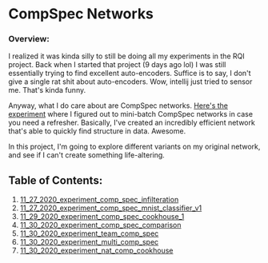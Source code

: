 # CompSpec Networks

### Overview:
I realized it was kinda silly to still be doing all my experiments in the RQI project.  Back when
I started that project (9 days ago lol) I was still essentially trying to find excellent auto-encoders.
Suffice is to say, I don't give a single rat shit about auto-encoders.  Wow, intellij just tried to 
sensor me.  That's kinda funny.  

Anyway, what I do care about are CompSpec networks. [Here's the experiment](../Reductionist%20Quasi-Isomorphisms/11_26_2020_experiment_comp_spec_mini_batch)
where I figured out to mini-batch CompSpec networks in case you need a refresher.  Basically,
I've created an incredibly efficient network that's able to quickly find structure in data.  Awesome.

In this project, I'm going to explore different variants on my original network, and see if I can't
create something life-altering.

## Table of Contents:
1. [11_27_2020_experiment_comp_spec_infilteration](11_27_2020_experiment_comp_spec_infilteration)
2. [11_27_2020_experiment_comp_spec_mnist_classifier_v1](11_27_2020_experiment_comp_spec_mnist_classifier_v1)
3. [11_29_2020_experiment_comp_spec_cookhouse_1](11_29_2020_experiment_comp_spec_cookhouse_1)
4. [11_30_2020_experiment_comp_spec_comparison](11_30_2020_experiment_comp_spec_comparison)
5. [11_30_2020_experiment_team_comp_spec](11_30_2020_experiment_team_comp_spec)
6. [11_30_2020_experiment_multi_comp_spec](11_30_2020_experiment_multi_comp_spec)
7. [11_30_2020_experiment_nat_comp_cookhouse](11_30_2020_experiment_nat_comp_cookhouse)